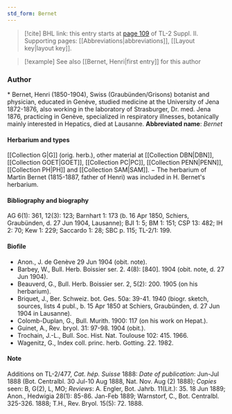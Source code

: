```yaml
---
std_form: Bernet
---
```


> [!cite] BHL link: this entry starts at [page 109](https://www.biodiversitylibrary.org/page/33265306) of TL-2 Suppl. II.
> Supporting pages: [[Abbreviations|abbreviations]], [[Layout key|layout key]].

> [!example] See also [[Bernet, Henri|first entry]] for this author

### Author

\* Bernet, Henri (1850-1904), Swiss (Graubünden/Grisons) botanist and physician, educated in Genève, studied medicine at the University of Jena 1872-1876, also working in the laboratory of Strasburger, Dr. med. Jena 1876, practicing in Genève, specialized in respiratory illnesses, botanically mainly interested in Hepatics, died at Lausanne. 
**Abbreviated name**: *Bernet*

#### Herbarium and types

[[Collection G|G]] (orig. herb.), other material at [[Collection DBN|DBN]], [[Collection GOET|GOET]], [[Collection PC|PC]], [[Collection PENN|PENN]], [[Collection PH|PH]] and [[Collection SAM|SAM]]. − The herbarium of Martin Bernet (1815-1887, father of Henri) was included in H. Bernet's herbarium.

#### Bibliography and biography

AG 6(1): 361, 12(3): 123; Barnhart 1: 173 (b. 16 Apr 1850, Schiers, Graubünden, d. 27 Jun 1904, Lausanne); BJI 1: 5; BM 1: 151; CSP 13: 482; IH 2: 70; Kew 1: 229; Saccardo 1: 28; SBC p. 115; TL-2/1: 199.

#### Biofile

- Anon., J. de Genève 29 Jun 1904 (obit. note).
- Barbey, W., Bull. Herb. Boissier ser. 2. 4(8): \[840\]. 1904 (obit. note, d. 27 Jun 1904).
- Beauverd, G., Bull. Herb. Boissier ser. 2, 5(2): 200. 1905 (on his herbarium).
- Briquet, J., Ber. Schweiz. bot. Ges. 50a: 39-41. 1940 (biogr. sketch, sources, lists 4 publ., b. 15 Apr 1850 at Schiers, Graubünden, d. 27 Jun 1904 in Lausanne).
- Colomb-Duplan, G., Bull. Murith. 1900: 117 (on his work on Hepat.).
- Guinet, A., Rev. bryol. 31: 97-98. 1904 (obit.).
- Trochain, J.-L., Bull. Soc. Hist. Nat. Toulouse 102: 415. 1966.
- Wagenitz, G., Index coll. princ. herb. Gotting. 22. 1982.

#### Note

Additions on TL-2/477, *Cat. hép. Suisse* 1888: *Date of publication*: Jun-Jul 1888 (Bot. Centralbl. 30 Jul-10 Aug 1888, Nat. Nov. Aug (2) 1888); *Copies* seen: B, G(2), L, MO; *Reviews*: A. Engler, Bot. Jahrb. 11(Lit.): 35. 18 Jun 1889; Anon., Hedwigia 28(1): 85-86. Jan-Feb 1889; Warnstorf, C., Bot. Centralbl. 325-326. 1888; T.H., Rev. Bryol. 15(5): 72. 1888.

